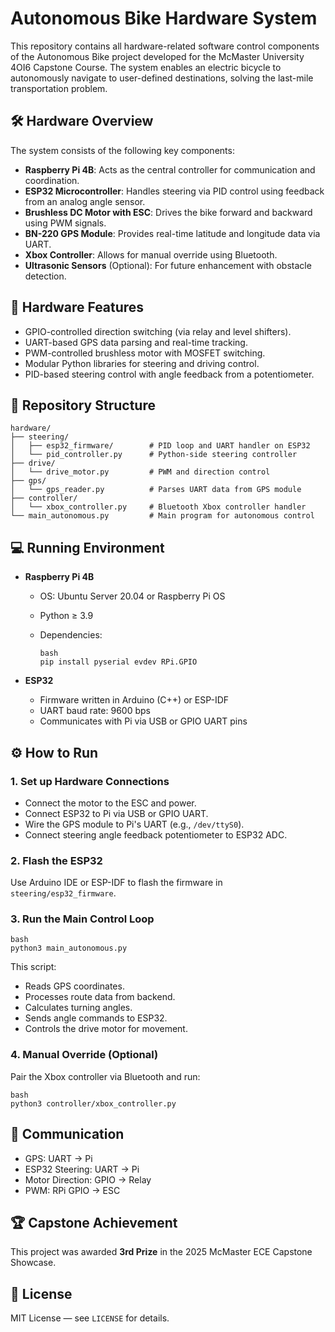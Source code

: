 # Autonomous Bike Hardware System

This repository contains all hardware-related software control components of the Autonomous Bike project developed for the McMaster University 4OI6 Capstone Course. The system enables an electric bicycle to autonomously navigate to user-defined destinations, solving the last-mile transportation problem.

## 🛠️ Hardware Overview

The system consists of the following key components:

- **Raspberry Pi 4B**: Acts as the central controller for communication and coordination.
- **ESP32 Microcontroller**: Handles steering via PID control using feedback from an analog angle sensor.
- **Brushless DC Motor with ESC**: Drives the bike forward and backward using PWM signals.
- **BN-220 GPS Module**: Provides real-time latitude and longitude data via UART.
- **Xbox Controller**: Allows for manual override using Bluetooth.
- **Ultrasonic Sensors** (Optional): For future enhancement with obstacle detection.

## 🔧 Hardware Features

- GPIO-controlled direction switching (via relay and level shifters).
- UART-based GPS data parsing and real-time tracking.
- PWM-controlled brushless motor with MOSFET switching.
- Modular Python libraries for steering and driving control.
- PID-based steering control with angle feedback from a potentiometer.

## 📂 Repository Structure

```
hardware/
├── steering/
│   ├── esp32_firmware/        # PID loop and UART handler on ESP32
│   └── pid_controller.py      # Python-side steering controller
├── drive/
│   └── drive_motor.py         # PWM and direction control
├── gps/
│   └── gps_reader.py          # Parses UART data from GPS module
├── controller/
│   └── xbox_controller.py     # Bluetooth Xbox controller handler
└── main_autonomous.py         # Main program for autonomous control
```

## 💻 Running Environment

- **Raspberry Pi 4B**

  - OS: Ubuntu Server 20.04 or Raspberry Pi OS

  - Python ≥ 3.9

  - Dependencies:

    ```
    bash
    pip install pyserial evdev RPi.GPIO
    ```

- **ESP32**

  - Firmware written in Arduino (C++) or ESP-IDF
  - UART baud rate: 9600 bps
  - Communicates with Pi via USB or GPIO UART pins

## ⚙️ How to Run

### 1. Set up Hardware Connections

- Connect the motor to the ESC and power.
- Connect ESP32 to Pi via USB or GPIO UART.
- Wire the GPS module to Pi's UART (e.g., `/dev/ttyS0`).
- Connect steering angle feedback potentiometer to ESP32 ADC.

### 2. Flash the ESP32

Use Arduino IDE or ESP-IDF to flash the firmware in `steering/esp32_firmware`.

### 3. Run the Main Control Loop

```
bash
python3 main_autonomous.py
```

This script:

- Reads GPS coordinates.
- Processes route data from backend.
- Calculates turning angles.
- Sends angle commands to ESP32.
- Controls the drive motor for movement.

### 4. Manual Override (Optional)

Pair the Xbox controller via Bluetooth and run:

```
bash
python3 controller/xbox_controller.py
```

## 📡 Communication

- GPS: UART → Pi
- ESP32 Steering: UART → Pi
- Motor Direction: GPIO → Relay
- PWM: RPi GPIO → ESC

## 🏆 Capstone Achievement

This project was awarded **3rd Prize** in the 2025 McMaster ECE Capstone Showcase.

## 📄 License

MIT License — see `LICENSE` for details.